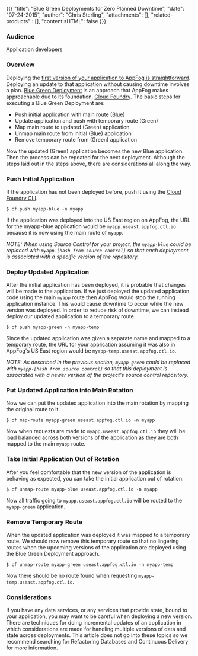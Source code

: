 {{{
  "title": "Blue Green Deployments for Zero Planned Downtime",
  "date": "07-24-2015",
  "author": "Chris Sterling",
  "attachments": [],
  "related-products" : [],
  "contentIsHTML": false
}}}

### Audience

Application developers

### Overview

Deploying the [first version of your application to AppFog is straightforward](deploy-an-application.md). Deploying an update to that application without causing downtime involves a plan. [Blue Green Deployment](http://martinfowler.com/bliki/BlueGreenDeployment.html) is an approach that AppFog makes approachable due to its foundation, [Cloud Foundry](https://www.cloudfoundry.org/). The basic steps for executing a Blue Green Deployment are:

* Push initial application with main route (Blue)
* Update application and push with temporary route (Green)
* Map main route to updated (Green) application
* Unmap main route from initial (Blue) application
* Remove temporary route from (Green) application

Now the updated (Green) application becomes the new Blue application. Then the process can be repeated for the next deployment. Although the steps laid out in the steps above, there are considerations all along the way.

### Push Initial Application

If the application has not been deployed before, push it using the [Cloud Foundry CLI](login-using-cf-cli.md).

```
$ cf push myapp-blue -n myapp
```

If the application was deployed into the US East region on AppFog, the URL for the myapp-blue application would be `myapp.useast.appfog.ctl.io` because it is now using the main route of `myapp`.

*NOTE: When using Source Control for your project, the `myapp-blue` could be replaced with `myapp-[hash from source control]` so that each deployment is associated with a specific version of the repository.*

### Deploy Updated Application

After the initial application has been deployed, it is probable that changes will be made to the application. If we just deployed the updated application code using the main `myapp` route then AppFog would stop the running application instance. This would cause downtime to occur while the new version was deployed. In order to reduce risk of downtime, we can instead deploy our updated application to a temporary route.

```
$ cf push myapp-green -n myapp-temp
```

Since the updated application was given a separate name and mapped to a temporary route, the URL for your application assuming it was also in AppFog's US East region would be `myapp-temp.useast.appfog.ctl.io`.

*NOTE: As described in the previous section, `myapp-green` could be replaced with `myapp-[hash from source control]` so that this deployment is associated with a newer version of the project's source control repository.*

### Put Updated Application into Main Rotation

Now we can put the updated application into the main rotation by mapping the original route to it.

```
$ cf map-route myapp-green useast.appfog.ctl.io -n myapp
```

Now when requests are made to `myapp.useast.appfog.ctl.io` they will be load balanced across both versions of the application as they are both mapped to the main `myapp` route.

### Take Initial Application Out of Rotation

After you feel comfortable that the new version of the application is behaving as expected, you can take the initial application out of rotation.

```
$ cf unmap-route myapp-blue useast.appfog.ctl.io -n myapp
```

Now all traffic going to `myapp.useast.appfog.ctl.io` will be routed to the `myapp-green` application.

### Remove Temporary Route

When the updated application was deployed it was mapped to a temporary route. We should now remove this temporary route so that no lingering routes when the upcoming versions of the application are deployed using the Blue Green Deployment approach.

```
$ cf unmap-route myapp-green useast.appfog.ctl.io -n myapp-temp
```

Now there should be no route found when requesting `myapp-temp.useast.appfog.ctl.io`.

### Considerations

If you have any data services, or any services that provide state, bound to your application, you may want to be careful when deploying a new version. There are techniques for doing incremental updates of an application in which considerations are made for handling multiple versions of data and state across deployments. This article does not go into these topics so we recommend searching for Refactoring Databases and Continuous Delivery for more information.
